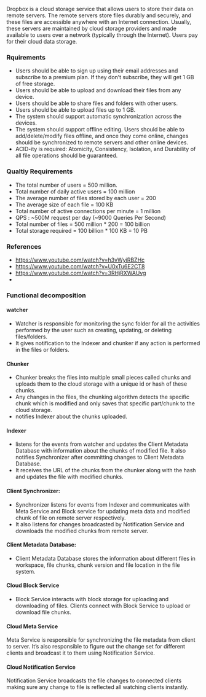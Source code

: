 
Dropbox is a cloud storage service that allows users to store their data on remote servers. The remote servers store files durably and securely, and these files are accessible anywhere with an Internet connection. Usually, these servers are maintained by cloud storage providers and made available to users over a network (typically through the Internet). Users pay for their cloud data storage.


### Rquirements
<ul>
<li>Users should be able to sign up using their email addresses and subscribe to a premium plan. If they don’t subscribe, they will get 1 GB of free storage.</li>
<li>Users should be able to upload and download their files from any device.</li>
<li>Users should be able to share files and folders with other users.</li>
<li>Users should be able to upload files up to 1 GB.</li>
<li>The system should support automatic synchronization across the devices.</li>
<li>The system should support offline editing. Users should be able to add/delete/modify files offline, and once they come online, changes should be synchronized to remote servers and other online devices.</li>
<li>ACID-ity is required: Atomicity, Consistency, Isolation, and Durability of all file operations should be guaranteed.</li>
</ul>

### Qualtiy Requirements
<ul>
<li>The total number of users = 500 million.</li>
<li>Total number of daily active users = 100 million</li>
<li>The average number of files stored by each user = 200</li>
<li>The average size of each file = 100 KB</li>
<li>Total number of active connections per minute = 1 million</li>
  <li> QPS : ~500M request per day (~9000 Queries Per Second)   </li>
<li>Total number of files = 500 million  * 200 = 100 billion</li>
<li>Total storage required = 100 billion * 100 KB = 10 PB</li>
</ul>

### References
- https://www.youtube.com/watch?v=h3vWyiRBZHc
- https://www.youtube.com/watch?v=U0xTu6E2CT8
- https://www.youtube.com/watch?v=3RHjRXWAUvg
- 

### Functional decomposition
#### watcher
- Watcher is responsible for monitoring the sync folder for all the activities performed by the user such as creating, updating, or deleting files/folders.
- It gives notification to the Indexer and chunker if any action is performed in the files or folders.

#### Chunker
- Chunker breaks the files into multiple small pieces called chunks and uploads them to the cloud storage with a unique id or hash of these chunks. 
- Any changes in the files, the chunking algorithm detects the specific chunk which is modified and only saves that specific part/chunk to the cloud storage.
- notifies Indexer about the chunks uploaded.

#### Indexer
- listens for the events from watcher and updates the Client Metadata Database with information about the chunks of modified file. It also notifies Synchronizer after committing changes to Client Metadata Database.
- It receives the URL of the chunks from the chunker along with the hash and updates the file with modified chunks. 

#### Client Synchronizer: 
- Synchronizer listens for events from Indexer and communicates with Meta Service and Block service for updating meta data and modified chunk of file on remote server respectively. 
- It also listens for changes broadcasted by Notification Service and downloads the modified chunks from remote server.

#### Client Metadata Database: 
- Client Metadata Database stores the information about different files in workspace, file chunks, chunk version and file location in the file system.

#### Cloud Block Service
- Block Service interacts with block storage for uploading and downloading of files. Clients connect with Block Service to upload or download file chunks.

#### Cloud Meta Service
Meta Service is responsible for synchronizing the file metadata from client to server. It’s also responsible to figure out the change set for different clients and broadcast it to them using Notification Service.

#### Cloud Notification Service
Notification Service broadcasts the file changes to connected clients making sure any change to file is reflected all watching clients instantly.

